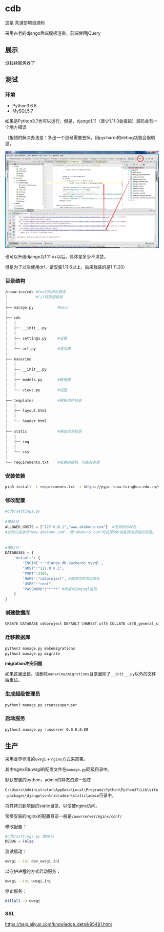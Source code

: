 # cdb

这是 茶道部项目源码

采用古老的django后端模板渲染，前端使用jQuery



## 展示

没钱续服务器了



## 测试

### 环境

- Python3.6.8
- MySQL5.7

如果是Python3.7也可以运行，但是，django1.11（至少1.11.0会报错）源码会有一个地方错误

（报错的解决办法是：多出一个逗号需要去掉，用pycharm的debug功能会很明显，

![报错](https://raw.githubusercontent.com/nanarino/cdb/master/static/picture/img/%E6%8A%A5%E9%94%99.jpg)

也可以升级django为1.11.x+以后，具体是多少不清楚，

但是为了以后使用drf，请安装1.11.6以上，后来我装的是1.11.20）



### 目录结构

```bash
/nanarino/cdb #CentOS绝对路径
│             #(/)项目根目录
│
├── manage.py           #main
│
├── cdb
│   │
│   ├── __init__.py
│   │
│   ├── settings.py     #设置
│   │
│   └── url.py          #路由表
│
├── nanarino
│   │
│   ├── __init__.py
│   │
│   ├── models.py       #数据表
│   │
│   └── views.py        #视图
│
├── templates           #模板组件目录
│   │
│   ├── layout.html
│   │
│   └── header.html
│
├── static              #静态资源目录
│   │
│   ├── img
│   │
│   └── css
│
└── requirements.txt    #依赖的模块，可能有多余
```



### 安装依赖

```bash
pip3 install -r requirements.txt -i https://pypi.tuna.tsinghua.edu.cn/simple
```



### 修改配置

```python
#cdb/settings.py 

#第28行
ALLOWED_HOSTS = ["127.0.0.1","www.akokono.com"]  #改成你的域名，
#此时只会放行"www.akokono.com"，而"akokono.com"将会是500或者其他项目的页面。


#第92行
DATABASES = {
    'default': {
        'ENGINE': 'django.db.backends.mysql',
        "HOST":"127.0.0.1",
        "PORT":3306,
        'NAME':"cdbproject", #改成你的项目库名
        "USER":"root",
        "PASSWORD":"****" #改成你的mysql密码
    }
}

```



### 创建数据库

```bash
CREATE DATABASE cdbproject DEFAULT CHARSET utf8 COLLATE utf8_general_ci;
```



### 迁移数据库

```bash
python3 manage.py makemigrations   
python3 manage.py migrate   
```

**migration冲突问题**

如果这里出错，请删除`nanarino/migrations`目录里除了`__init__.py`以外的文件后重试。



### 生成超级管理员

```bash
python3 manage.py createsuperuser
```



### 启动服务

```bash
python3 manage.py runserver 0.0.0.0:80
```



## 生产

采用业界标准的`uwsgi` + `nginx`方式来部署。

其中nginx和uwsgi的配置文件在`manage.py`同级目录中。

默认安装的python，admin的静态资源一般在

`C:\Users\Administrator\AppData\Local\Programs\Python\Python37\Lib\site-packages\django\contrib\admin\static\admin`目录中，

将其拷贝到项目的static目录，以便被nginx访问。

宝塔安装的nginx的配置目录一般是`/www/server/nginx/conf/`

修改配置：

```python
#cdb/settings.py 第26行
DEBUG = False
```

测试启动：

```bash
uwsgi --ini dev_uwsgi.ini 
```

以守护进程的方式启动服务：

```bash
uwsgi --ini uwsgi.ini 
```

停止服务：

```bash
killall -9 uwsgi
```



### SSL

https://help.aliyun.com/knowledge_detail/95491.html